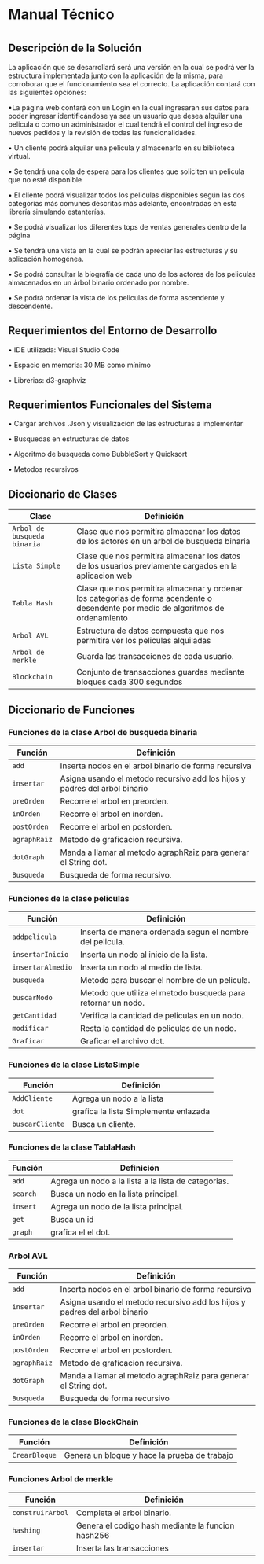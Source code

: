 # Manual Técnico <h1>
  
Descripción de la Solución
-----------------------
  
La aplicación que se desarrollará será una versión en la cual se podrá ver la estructura
implementada junto con la aplicación de la misma, para corroborar que el funcionamiento
sea el correcto.
La aplicación contará con las siguientes opciones:

•La página web contará con un Login en la cual ingresaran sus datos para poder
ingresar identificándose ya sea un usuario que desea alquilar una pelicula o como un
administrador el cual tendrá el control del ingreso de nuevos pedidos y la revisión de
todas las funcionalidades.

• Un cliente podrá alquilar una pelicula y almacenarlo en su biblioteca virtual.

• Se tendrá una cola de espera para los clientes que soliciten un pelicula que no esté
disponible

• El cliente podrá visualizar todos los peliculas disponibles según las dos categorías más
comunes descritas más adelante, encontradas en esta librería simulando
estanterías.

• Se podrá visualizar los diferentes tops de ventas generales dentro de la página

• Se tendrá una vista en la cual se podrán apreciar las estructuras y su aplicación
homogénea.


• Se podrá consultar la biografía de cada uno de los actores de los peliculas
almacenados en un árbol binario ordenado por nombre.


• Se podrá ordenar la vista de los peliculas de forma ascendente y descendente.




  
Requerimientos del Entorno de Desarrollo
-----------------------

• IDE utilizada: Visual Studio Code 

• Espacio en memoria: 30 MB como mínimo

• Librerias: d3-graphviz

Requerimientos Funcionales del Sistema
-----------------------
• Cargar archivos .Json y visualizacion de las estructuras a implementar

• Busquedas en estructuras de datos

• Algoritmo de busqueda como BubbleSort y Quicksort

• Metodos recursivos



Diccionario de Clases 
-----------------------
Clase |  Definición 
------------ | -------------
`Arbol de busqueda binaria` | Clase que nos permitira almacenar los datos de los actores en un arbol de busqueda binaria
`Lista Simple` | Clase que nos permitira almacenar los datos de los usuarios previamente cargados en la aplicacion web
`Tabla Hash` | Clase que nos permitira almacenar y ordenar los categorias de forma acendente o desendente por medio de algoritmos de ordenamiento
`Arbol AVL` | Estructura de datos compuesta que nos permitira ver los peliculas alquiladas
`Arbol de merkle` | Guarda las transacciones de cada usuario.
`Blockchain` | Conjunto de transacciones guardas mediante bloques cada 300 segundos

Diccionario de Funciones
-----------------------

### Funciones de la clase Arbol de busqueda binaria ###
Función |  Definición 
------------ | -------------
`add` | Inserta nodos en el arbol binario de forma recursiva 
`insertar` | Asigna usando el metodo recursivo add los hijos y padres del arbol binario
`preOrden` | Recorre el arbol en preorden.
`inOrden` | Recorre el arbol en inorden.
`postOrden` | Recorre el arbol en postorden.
`agraphRaiz` | Metodo de graficacion recursiva.
`dotGraph` | Manda a llamar al metodo agraphRaiz para generar el String dot.
`Busqueda` | Busqueda de forma recursivo.

### Funciones de la clase peliculas ###
Función |  Definición 
------------ | -------------
`addpelicula` | Inserta de manera ordenada segun el nombre del pelicula.
`insertarInicio` | Inserta un nodo al inicio de la lista.
`insertarAlmedio` | Inserta un nodo al medio de lista.
`busqueda` | Metodo para buscar el nombre de un pelicula.
`buscarNodo` | Metodo que utiliza el metodo busqueda para retornar un nodo.
`getCantidad` | Verifica la cantidad de peliculas en un nodo.
`modificar` | Resta la cantidad de peliculas de un nodo.
`Graficar` | Graficar el archivo dot.

### Funciones de la clase ListaSimple ###
Función |  Definición 
------------ | -------------
`AddCliente` | Agrega un nodo a la lista
`dot` | grafica la lista Simplemente enlazada
`buscarCliente` | Busca un cliente.

### Funciones de la clase TablaHash ###
Función |  Definición 
------------ | -------------
`add` | Agrega un nodo a la lista a la lista de categorias.
`search` | Busca un nodo en la lista principal.
`insert` | Agrega un nodo de la lista principal.
`get` | Busca un id
`graph` | grafica el el dot.

### Arbol AVL ###
Función |  Definición 
------------ | -------------
`add` | Inserta nodos en el arbol binario de forma recursiva 
`insertar` | Asigna usando el metodo recursivo add los hijos y padres del arbol binario
`preOrden` | Recorre el arbol en preorden.
`inOrden` | Recorre el arbol en inorden.
`postOrden` | Recorre el arbol en postorden.
`agraphRaiz` | Metodo de graficacion recursiva.
`dotGraph` | Manda a llamar al metodo agraphRaiz para generar el String dot.
`Busqueda` | Busqueda de forma recursivo


### Funciones de la clase BlockChain ###
Función |  Definición 
------------ | -------------
`CrearBloque` | Genera un bloque y hace la prueba de trabajo


### Funciones Arbol de merkle ###
Función |  Definición 
------------ | -------------
`construirArbol` | Completa el arbol binario.
`hashing` | Genera el codigo hash mediante la funcion hash256
`insertar` | Inserta las transacciones




